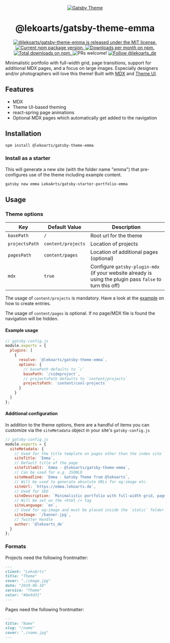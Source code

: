 <p align="center">
  <a href="https://themes.lekoarts.de">
    <img alt="Gatsby Theme" src="https://img.lekoarts.de/gatsby/gatsby-themes-illustration.png" />
  </a>
</p>
<h1 align="center">
  @lekoarts/gatsby-theme-emma
</h1>

<p align="center">
  <a href="https://github.com/LekoArts/gatsby-themes/blob/master/LICENSE">
    <img src="https://img.shields.io/badge/license-MIT-blue.svg" alt="@lekoarts/gatsby-theme-emma is released under the MIT license." />
  </a>
  <a href="https://www.npmjs.org/package/@lekoarts/gatsby-theme-emma">
    <img src="https://img.shields.io/npm/v/@lekoarts/gatsby-theme-emma.svg" alt="Current npm package version." />
  </a>
  <a href="https://npmcharts.com/compare/@lekoarts/gatsby-theme-emma?minimal=true">
    <img src="https://img.shields.io/npm/dm/@lekoarts/gatsby-theme-emma.svg" alt="Downloads per month on npm." />
  </a>
  <a href="https://npmcharts.com/compare/@lekoarts/gatsby-theme-emma?minimal=true">
    <img src="https://img.shields.io/npm/dt/@lekoarts/gatsby-theme-emma.svg" alt="Total downloads on npm." />
  </a>
  <img src="https://img.shields.io/badge/PRs-welcome-brightgreen.svg" alt="PRs welcome!" />
  <a href="https://twitter.com/intent/follow?screen_name=lekoarts_de">
      <img src="https://img.shields.io/twitter/follow/lekoarts_de.svg?label=Follow%20@lekoarts_de" alt="Follow @lekoarts_de" />
    </a>
</p>

Minimalistic portfolio with full-width grid, page transitions, support for additional MDX pages, and a focus on large images. Especially designers and/or photographers will love this theme! Built with [MDX](https://mdxjs.com/) and [Theme UI](https://theme-ui.com/).

## Features

- MDX
- Theme UI-based theming
- react-spring page animations
- Optional MDX pages which automatically get added to the navigation

## Installation

```sh
npm install @lekoarts/gatsby-theme-emma
```

### Install as a starter

This will generate a new site (with the folder name "emma") that pre-configures use of the theme including example content.

```sh
gatsby new emma LekoArts/gatsby-starter-portfolio-emma
```

## Usage

### Theme options

| Key            | Default Value      | Description                                                                                               |
| -------------- | ------------------ | --------------------------------------------------------------------------------------------------------- |
| `basePath`     | `/`                | Root url for the theme                                                                                    |
| `projectsPath` | `content/projects` | Location of projects                                                                                      |
| `pagesPath`    | `content/pages`    | Location of additional pages (optional)                                                                   |
| `mdx`          | `true`             | Configure `gatsby-plugin-mdx` (if your website already is using the plugin pass `false` to turn this off) |

The usage of `content/projects` is mandatory. Have a look at the [example](https://github.com/LekoArts/gatsby-themes/tree/master/examples/emma) on how to create entries.

The usage of `content/pages` is optional. If no page/MDX file is found the navigation will be hidden.

#### Example usage

```js
// gatsby-config.js
module.exports = {
  plugins: [
    {
      resolve: `@lekoarts/gatsby-theme-emma`,
      options: {
        // basePath defaults to `/`
        basePath: `/sideproject`,
        // projectsPath defaults to `content/projects`
        projectsPath: `content/cool-projects`
      }
    }
  ]
};
```

#### Additional configuration

In addition to the theme options, there are a handful of items you can customize via the `siteMetadata` object in your site's `gatsby-config.js`

```js
// gatsby-config.js
module.exports = {
  siteMetadata: {
    // Used for the title template on pages other than the index site
    siteTitle: `Emma`,
    // Default title of the page
    siteTitleAlt: `Emma - @lekoarts/gatsby-theme-emma`,
    // Can be used for e.g. JSONLD
    siteHeadline: `Emma - Gatsby Theme from @lekoarts`,
    // Will be used to generate absolute URLs for og:image etc.
    siteUrl: `https://emma.lekoarts.de`,
    // Used for SEO
    siteDescription: `Minimalistic portfolio with full-width grid, page transitions, support for additional MDX pages, and a focus on large images`,
    // Will be set on the <html /> tag
    siteLanguage: `en`,
    // Used for og:image and must be placed inside the `static` folder
    siteImage: `/banner.jpg`,
    // Twitter Handle
    author: `@lekoarts_de`
  }
};
```

### Formats

Projects need the following frontmatter:

```md
---
client: "LekoArts"
title: "Theme"
cover: "./image.jpg"
date: "2019-06-10"
service: "Theme"
color: "#8e9d31"
---
```

Pages need the following frontmatter:

```md
---
title: "Name"
slug: "/name"
cover: "./name.jpg"
---
```
